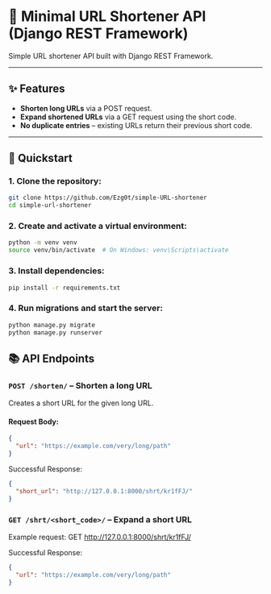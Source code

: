 # 🔗 Minimal URL Shortener API (Django REST Framework)

Simple URL shortener API built with Django REST Framework.

---

## ✨ Features

- **Shorten long URLs** via a POST request.
- **Expand shortened URLs** via a GET request using the short code.
- **No duplicate entries** – existing URLs return their previous short code.

---

## 🚀 Quickstart

### 1. Clone the repository:
```bash
git clone https://github.com/Ezg0t/simple-URL-shortener
cd simple-url-shortener
```
### 2. Create and activate a virtual environment:
```bash
python -m venv venv
source venv/bin/activate  # On Windows: venv\Scripts\activate
```
### 3. Install dependencies:
```bash
pip install -r requirements.txt
```
### 4. Run migrations and start the server:
```bash
python manage.py migrate
python manage.py runserver
```
## 📚 API Endpoints

### `POST /shorten/` – Shorten a long URL

Creates a short URL for the given long URL.

#### Request Body:

```json
{
  "url": "https://example.com/very/long/path"
}
```
Successful Response:
```json
{
  "short_url": "http://127.0.0.1:8000/shrt/kr1fFJ/"
}
```

### `GET /shrt/<short_code>/` – Expand a short URL

Example request: GET http://127.0.0.1:8000/shrt/kr1fFJ/

Successful Response:
```json
{
  "url": "https://example.com/very/long/path"
}
```